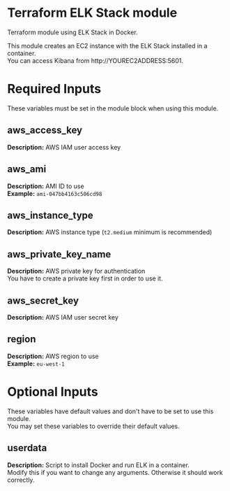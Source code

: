 # Terraform ELK Stack module
Terraform module using ELK Stack in Docker.

This module creates an EC2 instance with the ELK Stack installed in a container.\
You can access Kibana from http://YOUREC2ADDRESS:5601.

# Required Inputs
These variables must be set in the module block when using this module.

## aws_access_key
**Description:** AWS IAM user access key
## aws_ami
**Description:** AMI ID to use\
**Example:** `ami-047bb4163c506cd98`
## aws_instance_type
**Description:** AWS instance type (`t2.medium` minimum is recommended)
## aws_private_key_name
**Description:** AWS private key for authentication\
You have to create a private key first in order to use it.
## aws_secret_key
**Description:** AWS IAM user secret key
## region
**Description:** AWS region to use\
**Example:** `eu-west-1`
# Optional Inputs
These variables have default values and don't have to be set to use this module.\
You may set these variables to override their default values.
## userdata
**Description:** Script to install Docker and run ELK in a container.\
Modify this if you want to change any arguments. Otherwise it should work correctly.
